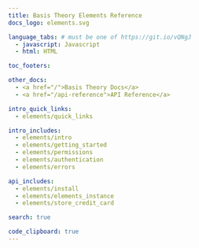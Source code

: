 ```yaml
---
title: Basis Theory Elements Reference
docs_logo: elements.svg

language_tabs: # must be one of https://git.io/vQNgJ
  - javascript: Javascript
  - html: HTML

toc_footers:

other_docs:
  - <a href="/">Basis Theory Docs</a>
  - <a href="/api-reference">API Reference</a>

intro_quick_links:
  - elements/quick_links

intro_includes:
  - elements/intro
  - elements/getting_started
  - elements/permissions
  - elements/authentication
  - elements/errors

api_includes:
  - elements/install
  - elements/elements_instance
  - elements/store_credit_card

search: true

code_clipboard: true
---
```

